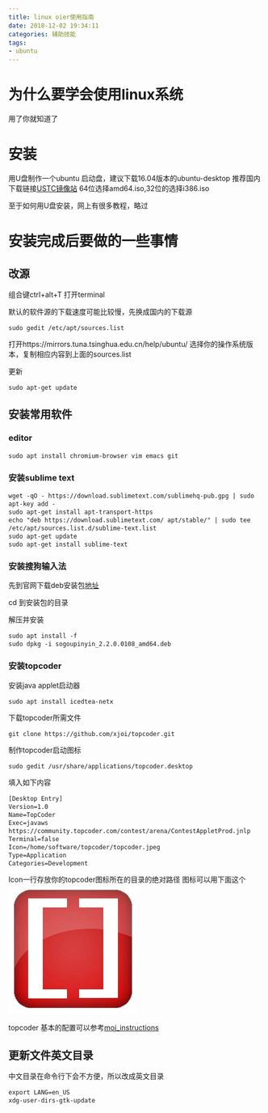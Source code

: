 ```yaml
---
title: linux oier使用指南
date: 2018-12-02 19:34:11
categories: 辅助技能
tags:
- ubuntu
---
```


# 为什么要学会使用linux系统

用了你就知道了

# 安装

用U盘制作一个ubuntu 启动盘，建议下载16.04版本的ubuntu-desktop
推荐国内下载链接[USTC镜像站](http://mirrors.ustc.edu.cn/ubuntu-releases/16.04/)
64位选择amd64.iso,32位的选择i386.iso

至于如何用U盘安装，网上有很多教程，略过


# 安装完成后要做的一些事情

## 改源

组合键ctrl+alt+T 打开terminal

默认的软件源的下载速度可能比较慢，先换成国内的下载源
```
sudo gedit /etc/apt/sources.list
```
打开https://mirrors.tuna.tsinghua.edu.cn/help/ubuntu/
选择你的操作系统版本，复制相应内容到上面的sources.list

更新
```
sudo apt-get update
```


## 安装常用软件

### editor
```
sudo apt install chromium-browser vim emacs git
```

### 安装sublime text
```
wget -qO - https://download.sublimetext.com/sublimehq-pub.gpg | sudo apt-key add -
sudo apt-get install apt-transport-https
echo "deb https://download.sublimetext.com/ apt/stable/" | sudo tee /etc/apt/sources.list.d/sublime-text.list
sudo apt-get update
sudo apt-get install sublime-text
```

### 安装搜狗输入法
先到官网下载deb安装包[地址](https://pinyin.sogou.com/linux/?r=pinyin)

cd 到安装包的目录

解压并安装
```
sudo apt install -f
sudo dpkg -i sogoupinyin_2.2.0.0108_amd64.deb
```

### 安装topcoder

安装java applet启动器 
```
sudo apt install icedtea-netx
```

下载topcoder所需文件
```
git clone https://github.com/xjoi/topcoder.git
```

制作topcoder启动图标
```
sudo gedit /usr/share/applications/topcoder.desktop
```
填入如下内容
```
[Desktop Entry]
Version=1.0
Name=TopCoder
Exec=javaws https://community.topcoder.com/contest/arena/ContestAppletProd.jnlp
Terminal=false
Icon=/home/software/topcoder/topcoder.jpeg
Type=Application
Categories=Development
```
Icon一行存放你的topcoder图标所在的目录的绝对路径
图标可以用下面这个
![图标](/img/topcoder.jpg)

topcoder 基本的配置可以参考[moj_instructions](https://github.com/xjoi/topcoder/blob/master/moj_instructions.txt)

## 更新文件英文目录
中文目录在命令行下会不方便，所以改成英文目录

```
export LANG=en_US
xdg-user-dirs-gtk-update
```


